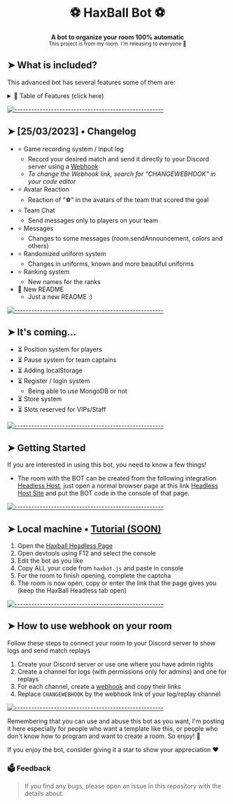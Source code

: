 <h1 align="center">⚽ HaxBall Bot ⚽</h1>

<p align="center">
  <b>A bot to organize your room 100% automatic</b></br>
  <sub>This project is from my room. I'm releasing to everyone 🙂<sub>
</p>

## ➤ What is included?

This advanced bot has several features some of them are:

<details>
<summary>📖 Table of Features (click here)</summary>
<br />

## ✨ Features

- ✅ Start of match notice
  - When the match starts, the bot notifies you in the chat.
- ✅ Goal announcements
  - Every goal (both teams) will be notified in the chat, with the author and the speed of the shot.
- ✅ End of game announcements
  - Notifies you when the match is over, with advanced statistics
- ✅ Webhook integration
- ✅ Replay and log system using webhook
- ✅ Admin system
- ✅ Ban system
  
and much more...
</details>

[![-----------------------------------------------------](https://raw.githubusercontent.com/andreasbm/readme/master/assets/lines/colored.png)](#table-of-contents)

## ➤ [25/03/2023] • Changelog
- ⭐ Game recording system / Input log
  - Record your desired match and send it directly to your Discord server using a [Webhook](https://www.youtube.com/watch?v=fKksxz2Gdnc)
  - *To change the Webhook link, search for "CHANGEWEBHOOK" in your code editor*
- ⭐ Avatar Reaction
  - Reaction of "⚽" in the avatars of the team that scored the goal
- ⭐ Team Chat
  - Send messages only to players on your team
- ⭐ Messages
  - Changes to some messages (room.sendAnnouncement, colors and others)
- ⭐ Randomized uniform system
  - Changes in uniforms, known and more beautiful uniforms
- ⭐ Ranking system
  - New names for the ranks
- 🌟 New README
  - Just a new README :)
 
[![-----------------------------------------------------](https://raw.githubusercontent.com/andreasbm/readme/master/assets/lines/colored.png)](#table-of-contents) 
  
## ➤ It's coming...
- ⏳ Position system for players
- ⏳ Pause system for team captains
- ⏳ Adding localStorage
- ⏳ Register / login system
  - Being able to use MongoDB or not
- ⏳ Store system
- ⏳ Slots reserved for VIPs/Staff
   
[![-----------------------------------------------------](https://raw.githubusercontent.com/andreasbm/readme/master/assets/lines/colored.png)](#table-of-contents) 
  
## ➤ Getting Started

If you are interested in using this bot, you need to know a few things!

- The room with the BOT can be created from the following integration [Headless Host](https://github.com/haxball/haxball-issues/wiki/Headless-Host), just open a normal browser page at this link [Headless Host Site](https://html5.haxball.com/headless) and put the BOT code in the console of that page.
 
[![-----------------------------------------------------](https://raw.githubusercontent.com/andreasbm/readme/master/assets/lines/colored.png)](#table-of-contents) 
  
## ➤ Local machine • [Tutorial (SOON)](https://www.youtube.com)

1. Open the [Haxball Headless Page](https://www.haxball.com/headless)
2. Open devtools using F12 and select the console
3. Edit the bot as you like
4. Copy ALL your code from `haxbot.js` and paste in console
5. For the room to finish opening, complete the captcha
6. The room is now open, copy or enter the link that the page gives you (keep the HaxBall Headless tab open)
 
[![-----------------------------------------------------](https://raw.githubusercontent.com/andreasbm/readme/master/assets/lines/colored.png)](#table-of-contents) 
  
## ➤ How to use webhook on your room

Follow these steps to connect your room to your Discord server to show logs and send match replays

1. Create your Discord server or use one where you have admin rights
2. Create a channel for logs (with permissions only for admins) and one for replays
3. For each channel, create a [webhook](https://support.discord.com/hc/en-us/articles/228383668-Intro-to-Webhooks) and copy their links
4. Replace `CHANGEWEBHOOK` by the webhook link of your log/replay channel

 [![-----------------------------------------------------](https://raw.githubusercontent.com/andreasbm/readme/master/assets/lines/colored.png)](#table-of-contents) 
  
Remembering that you can use and abuse this bot as you want, I'm posting it here especially for people who want a template like this, or people who don't know how to program and want to create a room. So enjoy! 🥰

If you enjoy the bot, consider giving it a star to show your appreciation ❤️
  
### 🗳️ Feedback
> If you find any bugs, please open an issue in this repository with the details about.
